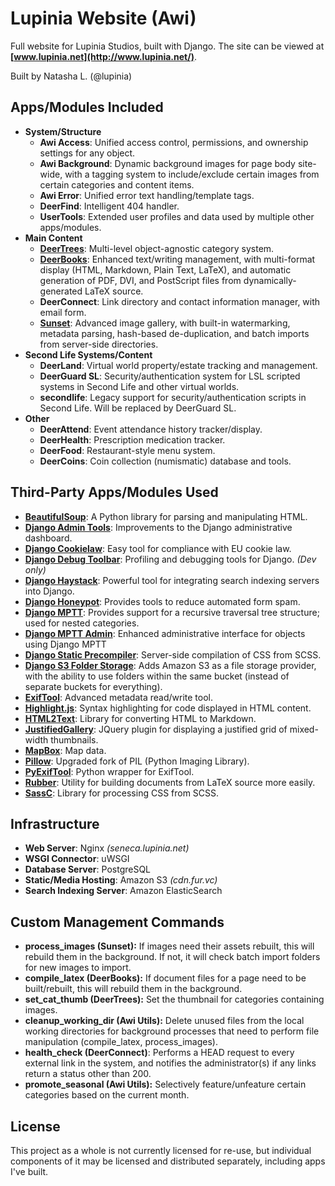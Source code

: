 # Lupinia Website (Awi)

Full website for Lupinia Studios, built with Django.  The site can be viewed at **[www.lupinia.net](http://www.lupinia.net/)**.

Built by Natasha L. (@lupinia)

Apps/Modules Included
---------------------

- **System/Structure**
	- **Awi Access**:  Unified access control, permissions, and ownership settings for any object.
	- **Awi Background**:  Dynamic background images for page body site-wide, with a tagging system to include/exclude certain images from certain categories and content items.
	- **Awi Error**:  Unified error text handling/template tags.
	- **DeerFind**:  Intelligent 404 handler.
	- **UserTools**:  Extended user profiles and data used by multiple other apps/modules.
- **Main Content**
	- **[DeerTrees](http://www.lupinia.net/code/projects/django/deertrees.htm)**:  Multi-level object-agnostic category system.
	- **[DeerBooks](http://www.lupinia.net/code/projects/django/deerbooks.htm)**:  Enhanced text/writing management, with multi-format display (HTML, Markdown, Plain Text, LaTeX), and automatic generation of PDF, DVI, and PostScript files from dynamically-generated LaTeX source.
	- **DeerConnect**:  Link directory and contact information manager, with email form.
	- **[Sunset](http://www.lupinia.net/code/projects/django/sunset.htm)**:  Advanced image gallery, with built-in watermarking, metadata parsing, hash-based de-duplication, and batch imports from server-side directories.
- **Second Life Systems/Content**
	- **DeerLand**:  Virtual world property/estate tracking and management.
	- **DeerGuard SL**:  Security/authentication system for LSL scripted systems in Second Life and other virtual worlds.
	- **secondlife**:  Legacy support for security/authentication scripts in Second Life.  Will be replaced by DeerGuard SL.
- **Other**
	- **DeerAttend**:  Event attendance history tracker/display.
	- **DeerHealth**:  Prescription medication tracker.
	- **DeerFood**:  Restaurant-style menu system.
	- **DeerCoins**:  Coin collection (numismatic) database and tools.

Third-Party Apps/Modules Used
-----------------------------

- **[BeautifulSoup](https://www.crummy.com/software/BeautifulSoup/)**:  A Python library for parsing and manipulating HTML.
- **[Django Admin Tools](https://github.com/django-admin-tools/django-admin-tools)**:  Improvements to the Django administrative dashboard.
- **[Django Cookielaw](https://github.com/TyMaszWeb/django-cookie-law)**:  Easy tool for compliance with EU cookie law.
- **[Django Debug Toolbar](https://github.com/django-debug-toolbar/django-debug-toolbar)**:  Profiling and debugging tools for Django.  *(Dev only)*
- **[Django Haystack](https://github.com/django-haystack/django-haystack)**:  Powerful tool for integrating search indexing servers into Django.
- **[Django Honeypot](https://github.com/jamesturk/django-honeypot/)**:  Provides tools to reduce automated form spam.
- **[Django MPTT](https://github.com/django-mptt/django-mptt/)**:  Provides support for a recursive traversal tree structure; used for nested categories.
- **[Django MPTT Admin](https://github.com/mbraak/django-mptt-admin)**:  Enhanced administrative interface for objects using Django MPTT
- **[Django Static Precompiler](https://github.com/andreyfedoseev/django-static-precompiler)**:  Server-side compilation of CSS from SCSS.
- **[Django S3 Folder Storage](https://github.com/jamstooks/django-s3-folder-storage)**:  Adds Amazon S3 as a file storage provider, with the ability to use folders within the same bucket (instead of separate buckets for everything).
- **[ExifTool](http://www.sno.phy.queensu.ca/~phil/exiftool/)**:  Advanced metadata read/write tool.
- **[Highlight.js](https://highlightjs.org/)**:  Syntax highlighting for code displayed in HTML content.
- **[HTML2Text](https://github.com/Alir3z4/html2text)**:  Library for converting HTML to Markdown.
- **[JustifiedGallery](http://miromannino.github.io/Justified-Gallery/)**:  JQuery plugin for displaying a justified grid of mixed-width thumbnails.
- **[MapBox](https://www.mapbox.com/)**:  Map data.
- **[Pillow](https://python-pillow.org/)**:  Upgraded fork of PIL (Python Imaging Library).
- **[PyExifTool](https://github.com/smarnach/pyexiftool)**:  Python wrapper for ExifTool.
- **[Rubber](https://launchpad.net/rubber/)**:  Utility for building documents from LaTeX source more easily.
- **[SassC](https://github.com/sass/sassc)**:  Library for processing CSS from SCSS.

Infrastructure
--------------

- **Web Server**:  Nginx *(seneca.lupinia.net)*
- **WSGI Connector**:  uWSGI
- **Database Server**:  PostgreSQL
- **Static/Media Hosting**:  Amazon S3 *(cdn.fur.vc)*
- **Search Indexing Server**:  Amazon ElasticSearch

Custom Management Commands
-------------------

- **process_images (Sunset):**  If images need their assets rebuilt, this will rebuild them in the background.  If not, it will check batch import folders for new images to import.
- **compile_latex (DeerBooks):**  If document files for a page need to be built/rebuilt, this will rebuild them in the background.
- **set_cat_thumb (DeerTrees):**  Set the thumbnail for categories containing images.
- **cleanup_working_dir (Awi Utils):**  Delete unused files from the local working directories for background processes that need to perform file manipulation (compile_latex, process_images).
- **health_check (DeerConnect)**:  Performs a HEAD request to every external link in the system, and notifies the administrator(s) if any links return a status other than 200.
- **promote_seasonal (Awi Utils):**  Selectively feature/unfeature certain categories based on the current month.

License
-------

This project as a whole is not currently licensed for re-use, but individual components of it may be licensed and distributed separately, including apps I've built.
